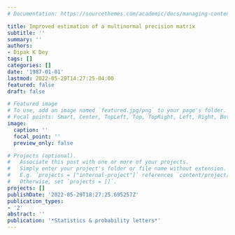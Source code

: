 ```yaml
---
# Documentation: https://sourcethemes.com/academic/docs/managing-content/

title: Improved estimation of a multinormal precision matrix
subtitle: ''
summary: ''
authors:
- Dipak K Dey
tags: []
categories: []
date: '1987-01-01'
lastmod: 2022-05-29T14:27:25-04:00
featured: false
draft: false

# Featured image
# To use, add an image named `featured.jpg/png` to your page's folder.
# Focal points: Smart, Center, TopLeft, Top, TopRight, Left, Right, BottomLeft, Bottom, BottomRight.
image:
  caption: ''
  focal_point: ''
  preview_only: false

# Projects (optional).
#   Associate this post with one or more of your projects.
#   Simply enter your project's folder or file name without extension.
#   E.g. `projects = ["internal-project"]` references `content/project/deep-learning/index.md`.
#   Otherwise, set `projects = []`.
projects: []
publishDate: '2022-05-29T18:27:25.695257Z'
publication_types:
- '2'
abstract: ''
publication: '*Statistics & probability letters*'
---
```

